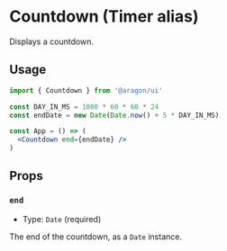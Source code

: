 # Countdown (Timer alias)

Displays a countdown.

## Usage

```jsx
import { Countdown } from '@aragon/ui'

const DAY_IN_MS = 1000 * 60 * 60 * 24
const endDate = new Date(Date.now() + 5 * DAY_IN_MS)

const App = () => (
  <Countdown end={endDate} />
)
```

## Props

### `end`

- Type: `Date` (required)

The end of the countdown, as a `Date` instance.
